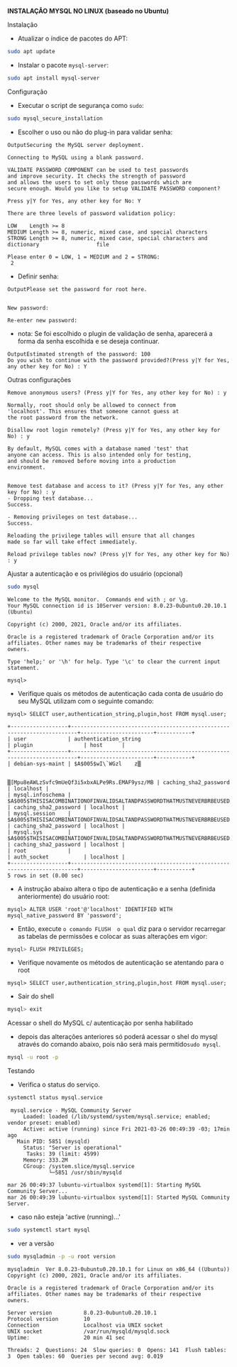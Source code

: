 **INSTALAÇÃO MYSQL NO LINUX (baseado no Ubuntu)**



Instalação

- Atualizar o índice de pacotes do APT:

```bash
sudo apt update
```

- Instalar o pacote `mysql-server`:

```bash
sudo apt install mysql-server
```



Configuração

- Executar o script de segurança como `sudo`:

```bash
sudo mysql_secure_installation
```

- Escolher o uso ou não do plug-in para validar senha:

```
OutputSecuring the MySQL server deployment.

Connecting to MySQL using a blank password.

VALIDATE PASSWORD COMPONENT can be used to test passwords
and improve security. It checks the strength of password
and allows the users to set only those passwords which are
secure enough. Would you like to setup VALIDATE PASSWORD component?

Press y|Y for Yes, any other key for No: Y

There are three levels of password validation policy:

LOW    Length >= 8
MEDIUM Length >= 8, numeric, mixed case, and special characters
STRONG Length >= 8, numeric, mixed case, special characters and dictionary                  file

Please enter 0 = LOW, 1 = MEDIUM and 2 = STRONG:
 2
```

- Definir senha:

```
OutputPlease set the password for root here.


New password:

Re-enter new password:
```

- nota: Se foi escolhido o plugin de validação de senha, aparecerá a forma da senha escolhida e se deseja continuar.

```
OutputEstimated strength of the password: 100
Do you wish to continue with the password provided?(Press y|Y for Yes, any other key for No) : Y
```

Outras configurações

```
Remove anonymous users? (Press y|Y for Yes, any other key for No) : y
```

```
Normally, root should only be allowed to connect from
'localhost'. This ensures that someone cannot guess at
the root password from the network.

Disallow root login remotely? (Press y|Y for Yes, any other key for No) : y
```

```
By default, MySQL comes with a database named 'test' that
anyone can access. This is also intended only for testing,
and should be removed before moving into a production
environment.


Remove test database and access to it? (Press y|Y for Yes, any other key for No) : y
- Dropping test database...
Success.

- Removing privileges on test database...
Success.
```

```
Reloading the privilege tables will ensure that all changes
made so far will take effect immediately.

Reload privilege tables now? (Press y|Y for Yes, any other key for No) : y
```



Ajustar a autenticação e os privilégios do usuário (opcional)

```bash
sudo mysql
```

```
Welcome to the MySQL monitor.  Commands end with ; or \g.
Your MySQL connection id is 10Server version: 8.0.23-0ubuntu0.20.10.1 (Ubuntu)

Copyright (c) 2000, 2021, Oracle and/or its affiliates.

Oracle is a registered trademark of Oracle Corporation and/or its
affiliates. Other names may be trademarks of their respective
owners.

Type 'help;' or '\h' for help. Type '\c' to clear the current input statement.

mysql> 
```

- Verifique quais os métodos de autenticação cada conta de usuário do seu MySQL utilizam com o seguinte comando:

```mysql
mysql> SELECT user,authentication_string,plugin,host FROM mysql.user;
```

```
+------------------+------------------------------------------------------------------------+-----------------------+-----------+
| user             | authentication_string                                                  | plugin                | host      |
+------------------+------------------------------------------------------------------------+-----------------------+-----------+
| debian-sys-maint | $A$005$wI\`WGzl    z▒

                                          ▒[Mpu8eAWLzSvfc9mUeQf3i5xbxALPe9Rs.EMAF9ysz/MB | caching_sha2_password | localhost |
| mysql.infoschema | $A$005$THISISACOMBINATIONOFINVALIDSALTANDPASSWORDTHATMUSTNEVERBRBEUSED | caching_sha2_password | localhost |
| mysql.session    | $A$005$THISISACOMBINATIONOFINVALIDSALTANDPASSWORDTHATMUSTNEVERBRBEUSED | caching_sha2_password | localhost |
| mysql.sys        | $A$005$THISISACOMBINATIONOFINVALIDSALTANDPASSWORDTHATMUSTNEVERBRBEUSED | caching_sha2_password | localhost |
| root             |                                                                        | auth_socket           | localhost |
+------------------+------------------------------------------------------------------------+-----------------------+-----------+
5 rows in set (0.00 sec)
```

- A instrução abaixo altera o tipo de autenticação e a senha (definida anteriormente) do usuário root:

```mysql
mysql> ALTER USER 'root'@'localhost' IDENTIFIED WITH mysql_native_password BY 'password';
```

- Então, execute `o comando FLUSH  o qual` diz para o servidor recarregar as tabelas de permissões e colocar as suas alterações em vigor:

```bash
mysql> FLUSH PRIVILEGES;
```

- Verifique novamente os métodos de autenticação se atentando para o root

```mysql
mysql> SELECT user,authentication_string,plugin,host FROM mysql.user;
```

- Sair do shell

```bash
mysql> exit
```



Acessar o shell do MySQL c/ autenticação por senha habilitado

- depois das alterações anteriores só poderá acessar o shel do mysql através do comando abaixo, pois não será mais permitido`sudo mysql`.

```bash
mysql -u root -p
```



Testando

- Verifica o status do serviço.

```bash
systemctl status mysql.service
```

```
 mysql.service - MySQL Community Server
     Loaded: loaded (/lib/systemd/system/mysql.service; enabled; vendor preset: enabled)
     Active: active (running) since Fri 2021-03-26 00:49:39 -03; 17min ago
   Main PID: 5851 (mysqld)
     Status: "Server is operational"
      Tasks: 39 (limit: 4599)
     Memory: 333.2M
     CGroup: /system.slice/mysql.service
             └─5851 /usr/sbin/mysqld

mar 26 00:49:37 lubuntu-virtualbox systemd[1]: Starting MySQL Community Server...
mar 26 00:49:39 lubuntu-virtualbox systemd[1]: Started MySQL Community Server.
```

- caso não esteja 'active (running)...'

```bash
sudo systemctl start mysql
```

- ver a versão

```bash
sudo mysqladmin -p -u root version
```

```
mysqladmin  Ver 8.0.23-0ubuntu0.20.10.1 for Linux on x86_64 ((Ubuntu))
Copyright (c) 2000, 2021, Oracle and/or its affiliates.

Oracle is a registered trademark of Oracle Corporation and/or its
affiliates. Other names may be trademarks of their respective
owners.

Server version          8.0.23-0ubuntu0.20.10.1
Protocol version        10
Connection              Localhost via UNIX socket
UNIX socket             /var/run/mysqld/mysqld.sock
Uptime:                 20 min 41 sec

Threads: 2  Questions: 24  Slow queries: 0  Opens: 141  Flush tables: 3  Open tables: 60  Queries per second avg: 0.019
```

